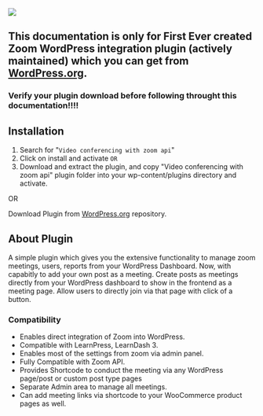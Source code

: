 <img src="https://ps.w.org/video-conferencing-with-zoom-api/assets/banner-772x250.png?rev=2198028">

<h2>This documentation is only for First Ever created Zoom WordPress integration plugin (actively maintained) which you can get from <a href="https://wordpress.org/plugins/video-conferencing-with-zoom-api/">WordPress.org</a>.</h2>

<h3>Verify your plugin download before following throught this documentation!!!!</h3>

## Installation

1. Search for "`Video conferencing with zoom api`"
2. Click on install and activate `OR`
3. Download and extract the plugin, and copy "Video conferencing with zoom api" plugin folder into your wp-content/plugins directory and activate.

OR

Download Plugin from <a href="https://wordpress.org/plugins/video-conferencing-with-zoom-api/">WordPress.org</a> repository.

## About Plugin

A simple plugin which gives you the extensive functionality to manage zoom meetings, users, reports from your WordPress Dashboard. Now, with capabitly to add your own post as a meeting. Create posts as meetings directly from your WordPress dashboard to show in the frontend as a meeting page. Allow users to directly join via that page with click of a button.

### Compatibility 

* Enables direct integration of Zoom into WordPress.
* Compatible with LearnPress, LearnDash 3.
* Enables most of the settings from zoom via admin panel.
* Fully Compatible with Zoom API.
* Provides Shortcode to conduct the meeting via any WordPress page/post or custom post type pages
* Separate Admin area to manage all meetings.
* Can add meeting links via shortcode to your WooCommerce product pages as well.